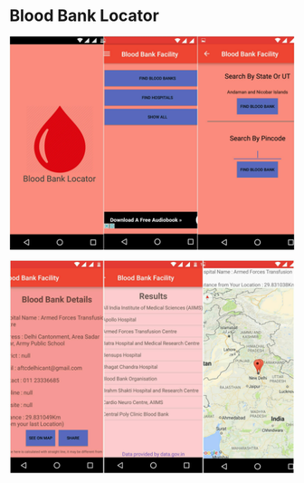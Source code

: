 # Blood Bank Locator

![GitHub Logo](https://github.com/Jatinbalodhi96/Facility/blob/master/PicsArt_08-07-11.14.56.jpg)

![GitHub Logo](https://github.com/Jatinbalodhi96/Facility/blob/master/PicsArt_08-07-11.17.44.jpg)
